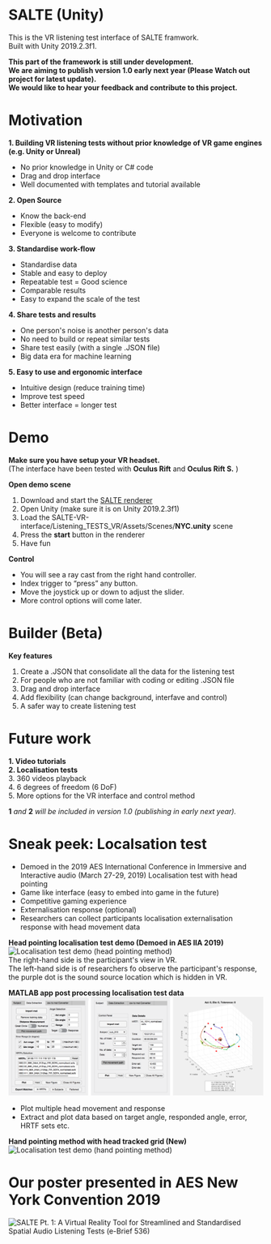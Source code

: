 # SALTE (Unity)
This is the VR listening test interface of SALTE framwork. <br/>
Built with Unity 2019.2.3f1.

**This part of the framework is still under development.** <br/>
**We are aiming to publish version 1.0 early next year (Please Watch out project for latest update).** <br/>
**We would like to hear your feedback and contribute to this project.** <br/>


# Motivation
**1. Building VR listening tests without prior knowledge of VR game engines (e.g. Unity or Unreal)** <br/>
- No prior knowledge in Unity or C# code
- Drag and drop interface
- Well documented with templates and tutorial available

**2. Open Source** <br/>
- Know the back-end
- Flexible (easy to modify)
- Everyone is welcome to contribute

**3. Standardise work-flow** <br/>
- Standardise data
- Stable and easy to deploy
- Repeatable test = Good science
- Comparable results
- Easy to expand the scale of the test

**4. Share tests and results** <br/>
- One person's noise is another person's data
- No need to build or repeat similar tests
- Share test easily (with a single .JSON file)
- Big data era for machine learning

**5. Easy to use and ergonomic interface** <br/>
- Intuitive design (reduce training time)
- Improve test speed
- Better interface = longer test

# Demo
**Make sure you have setup your VR headset.** <br/>
(The interface have been tested with **Oculus Rift** and **Oculus Rift S.** )

**Open demo scene**
1. Download and start the [SALTE renderer](https://github.com/AudioLabYork/SALTE-audio-renderer)
2. Open Unity (make sure it is on Unity 2019.2.3f1)
3. Load the SALTE-VR-interface/Listening_TESTS_VR/Assets/Scenes/**NYC.unity** scene
4. Press the **start** button in the renderer
5. Have fun

**Control**
- You will see a ray cast from the right hand controller.
- Index trigger to “press” any button.
- Move the joystick up or down to adjust the slider.
- More control options will come later.

# Builder (Beta)
**Key features**
1. Create a .JSON that consolidate all the data for the listening test
2. For people who are not familiar with coding or editing .JSON file
3. Drag and drop interface
4. Add flexibility (can change background, interfave and control)
5. A safer way to create listening test

# Future work 
**1. Video tutorials** <br/>
**2. Localisation tests** <br/>
3. 360 videos playback <br/>
4. 6 degrees of freedom (6 DoF) <br/>
5. More options for the VR interface and control method <br/>

**1** *and* **2** *will be included in version 1.0 (publishing in early next year).*

# Sneak peek: Localsation test
- Demoed in the 2019 AES International Conference in Immersive and Interactive audio (March 27-29, 2019) Localisation test with head pointing
- Game like interface (easy to embed into game in the future)
- Competitive gaming experience 
- Externalisation response (optional)
- Researchers can collect participants localisation externalisation response with head movement data

**Head pointing localisation test demo (Demoed in AES IIA 2019)** <br/>
![Localisation test demo (head pointing method)](/head_pointing.gif) <br/>
The right-hand side is the participant's view in VR. <br/>
The left-hand side is of researchers fo observe the participant's response, the purple dot is the sound source location which is hidden in VR. 

**MATLAB app post processing localisation test data** <br/>
![MATLAB app for localsiation test data](/MATLAB_app.png) <br/>
- Plot multiple head movement and response
- Extract and plot data based on target angle, responded angle, error, HRTF sets etc. 

**Hand pointing method with head tracked grid (New)** <br/>
![Localisation test demo (hand pointing method)](/hand_pointing.gif) <br/>

# Our poster presented in AES New York Convention 2019
![SALTE Pt. 1: A Virtual Reality Tool for Streamlined and Standardised Spatial Audio Listening Tests (e-Brief 536)](/AES_NY_poster_landscape_2019%20copy.jpg)
